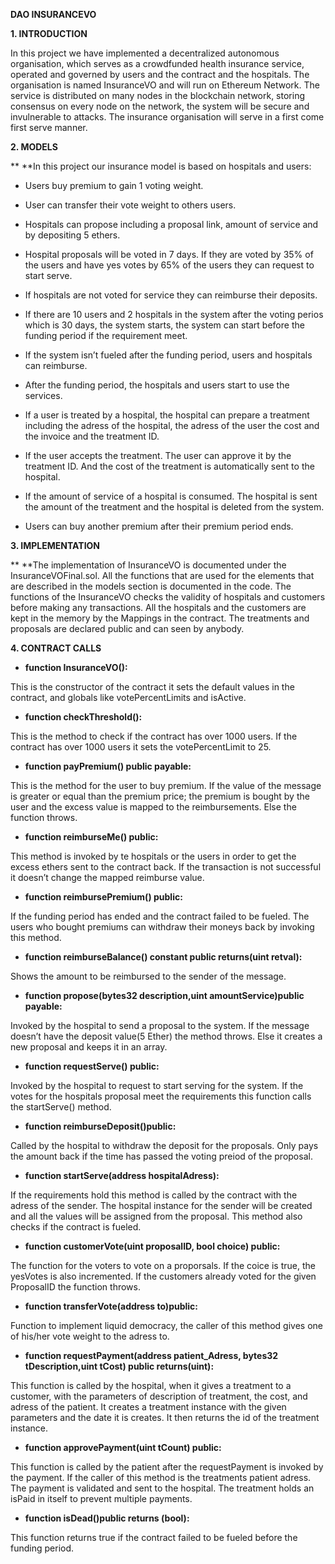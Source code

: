 
**DAO INSURANCEVO**



**1. INTRODUCTION**

In this project we have implemented a decentralized autonomous organisation, which serves as a crowdfunded health insurance service, operated and governed by users and the contract and the hospitals. The organisation is named InsuranceVO and will run on Ethereum Network. The service is distributed on many nodes in the blockchain network, storing consensus on every node on the network, the system will be secure and invulnerable to attacks. The insurance organisation will serve in a first come first serve manner.

**2. MODELS**

**	**In this project our insurance model is based on hospitals and users:

* Users buy premium to gain 1 voting weight.

* User can transfer their vote weight to others users.

* Hospitals can propose including a proposal link, amount of service and by depositing 5 ethers.

* Hospital proposals will be voted in 7 days. If they are voted by 35% of the users and have yes votes by 65% of the users they can request to start serve.

* If hospitals are not voted for service they can reimburse their deposits.

* If there are 10 users and 2 hospitals in the system after the voting perios which is 30 days, the system starts, the system can start before the funding period if the requirement meet.

* If the system isn’t fueled after the funding period, users and hospitals can reimburse.

* After the funding period, the hospitals and users start to use the services.

* If a user is treated by a hospital, the hospital can prepare a treatment including the adress of the hospital, the adress of the user the cost and the invoice and the treatment ID.

* If the user accepts the treatment. The user can approve it by the treatment ID. And the cost of the treatment is automatically sent to the hospital.

* If the amount of service of a hospital is consumed. The hospital is sent the amount of the treatment and the hospital is deleted from the system.

* Users can buy another premium after their premium period ends.

**3. IMPLEMENTATION**

**	**The implementation of InsuranceVO is documented under the InsuranceVOFinal.sol. All the functions that are used for the elements that are described in the models section is documented in the code. The functions of the InsuranceVO checks the validity of hospitals and customers before making any transactions. All the hospitals and the customers are kept in the memory by the Mappings in the contract. The treatments and proposals are declared public and can seen by anybody.

**4. CONTRACT CALLS**

* **function InsuranceVO():**

This is the constructor of the contract it sets the default values in the contract, and globals like votePercentLimits and isActive.

* **function checkThreshold():**

This is the method to check if the contract has over 1000 users. If the contract has over 1000 users it sets the votePercentLimit to 25.

* **function payPremium() public payable:**

This is the method for the user to buy premium. If the value of the message is greater or equal than the premium price; the premium is bought by the user and the excess value is mapped to the reimbursements. Else the function throws.

* **function reimburseMe() public:**

This method is invoked by te hospitals or the users in order to get the excess ethers sent to the contract back. If the transaction is not successful it doesn’t change the mapped reimburse value.

* **function reimbursePremium() public:**

If the funding period has ended and the contract failed to be fueled. The users who bought premiums can withdraw their moneys back by invoking this method.

* **function reimburseBalance() constant public returns(uint retval):**

Shows the amount to be reimbursed to the sender of the message.

* **function propose(bytes32 description,uint amountService)public payable:**

Invoked by the hospital to send a proposal to the system. If the message doesn’t have the deposit value(5 Ether) the method throws. Else it creates a new proposal and keeps it in an array.

* **function requestServe() public:**

Invoked by the hospital to request to start serving for the system. If the votes for the hospitals proposal meet the requirements this function calls the startServe() method.

* **function reimburseDeposit()public:**

Called by the hospital to withdraw the deposit for the proposals. Only pays the amount back if the time has passed the voting preiod of the proposal.

* **function startServe(address hospitalAdress):**

If the requirements hold this method is called by the contract with the adress of the sender. The hospital instance for the sender will be created and all the values will be assigned from the proposal. This method also checks if the contract is fueled.

* **function customerVote(uint proposalID, bool choice) public:**

The function for the voters to vote on a proporsals. If the coice is true, the yesVotes is also incremented. If the customers already voted for the given ProposalID the function throws.

* **function transferVote(address to)public:**

Function to implement liquid democracy, the caller of this method gives one of his/her vote weight to the adress to.

* **function requestPayment(address patient_Adress, bytes32 tDescription,uint tCost) public returns(uint):**

This function is called by the hospital, when it gives a treatment to a customer, with the parameters of description of treatment, the cost, and adress of the patient. It creates a treatment instance with the given parameters and the date it is creates. It then returns the id of the treatment instance.

* **function approvePayment(uint tCount) public:**

This function is called by the patient after the requestPayment is invoked by the payment. If the caller of this method is the treatments patient adress. The payment is validated and sent to the hospital. The treatment holds an isPaid in itself to prevent multiple payments.

* **function isDead()public returns (bool):**

This function returns true if the contract failed to be fueled before the funding period. 

